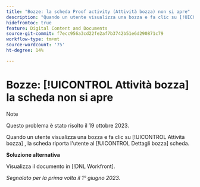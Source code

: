 ```yaml
---
title: "Bozze: la scheda Proof activity (Attività bozza) non si apre"
description: "Quando un utente visualizza una bozza e fa clic su [!UICONTROL Attività bozza] , la scheda riporta l'utente al [!UICONTROL Dettagli bozza] scheda."
hidefromtoc: true
feature: Digital Content and Documents
source-git-commit: f7ecc956a3cd22fe2af7b3742b51e6d290871c79
workflow-type: tm+mt
source-wordcount: '75'
ht-degree: 14%

---
```



# Bozze: [!UICONTROL Attività bozza] la scheda non si apre

>[!NOTE]
>
>Questo problema è stato risolto il 19 ottobre 2023.

Quando un utente visualizza una bozza e fa clic su [!UICONTROL Attività bozza] , la scheda riporta l&#39;utente al [!UICONTROL Dettagli bozza] scheda.

**Soluzione alternativa**

Visualizza il documento in [!DNL Workfront].

_Segnalato per la prima volta il 1° giugno 2023._
